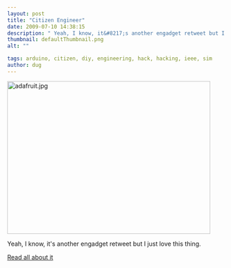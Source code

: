 ```yaml
---
layout: post
title: "Citizen Engineer"
date: 2009-07-10 14:38:15
description: " Yeah, I know, it&#8217;s another engadget retweet but I just love this thing. Read all about it&#8230;"
thumbnail: defaultThumbnail.png
alt: ""

tags: arduino, citizen, diy, engineering, hack, hacking, ieee, sim
author: dug
---
```


<p><span class="mt-enclosure mt-enclosure-image" style="display: inline;"><a href="http://www.donkeyontheedge.com/i/adafruit.jpg"><img alt="adafruit.jpg" src="http://www.donkeyontheedge.com/assets_c/2009/07/adafruit-thumb-468x351-70.jpg" width="468" height="351"  style="" /></a></span></p>

<p>Yeah, I know, it's another engadget retweet but I just love this thing. </p>

<p><a href="http://www.engadget.com/2009/07/10/adafruits-citizen-engineer-comic-book-sim-card-reader-kit/">Read all about it</a></p>
